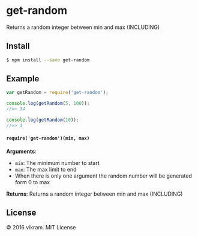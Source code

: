 # get-random
Returns a random integer between min and max (INCLUDING)

## Install

```sh
$ npm install --save get-random
```

## Example

```js
var getRandom = require('get-random');

console.log(getRandom(5, 100));
//=> 34

console.log(getRandom(10));
//=> 4
```

#### `require('get-random')(min, max)`

**Arguments**:
- `min`: The minimum number to start
- `max`: The max limit to end
- When there is only one argument the random number will be generated form 0 to max

**Returns**: Returns a random integer between min and max (INCLUDING)

## License

&copy; 2016 vikram. MIT License